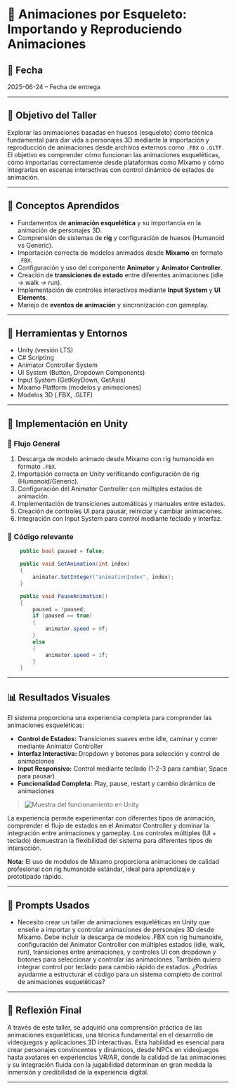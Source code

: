 # 🦴 Animaciones por Esqueleto: Importando y Reproduciendo Animaciones

## 📅 Fecha
2025-06-24 – Fecha de entrega

---

## 🎯 Objetivo del Taller

Explorar las animaciones basadas en huesos (esqueleto) como técnica fundamental para dar vida a personajes 3D mediante la importación y reproducción de animaciones desde archivos externos como `.FBX` o `.GLTF`. El objetivo es comprender cómo funcionan las animaciones esqueléticas, cómo importarlas correctamente desde plataformas como Mixamo y cómo integrarlas en escenas interactivas con control dinámico de estados de animación.

---

## 🧠 Conceptos Aprendidos

- Fundamentos de **animación esquelética** y su importancia en la animación de personajes 3D.
- Comprensión de sistemas de **rig** y configuración de huesos (Humanoid vs Generic).
- Importación correcta de modelos animados desde **Mixamo** en formato `.FBX`.
- Configuración y uso del componente **Animator** y **Animator Controller**.
- Creación de **transiciones de estado** entre diferentes animaciones (idle → walk → run).
- Implementación de controles interactivos mediante **Input System** y **UI Elements**.
- Manejo de **eventos de animación** y sincronización con gameplay.

---

## 🔧 Herramientas y Entornos

- Unity (versión LTS)
- C# Scripting
- Animator Controller System
- UI System (Button, Dropdown Components)
- Input System (GetKeyDown, GetAxis)
- Mixamo Platform (modelos y animaciones)
- Modelos 3D (.FBX, .GLTF)

---

## 🧪 Implementación en Unity

### 🔹 Flujo General
1. Descarga de modelo animado desde Mixamo con rig humanoide en formato `.FBX`.
2. Importación correcta en Unity verificando configuración de rig (Humanoid/Generic).
3. Configuración del Animator Controller con múltiples estados de animación.
4. Implementación de transiciones automáticas y manuales entre estados.
5. Creación de controles UI para pausar, reiniciar y cambiar animaciones.
6. Integración con Input System para control mediante teclado y interfaz.

### 🔹 Código relevante

```csharp
    public bool paused = false;

    public void SetAnimation(int index)
    {
        animator.SetInteger("animationIndex", index);
    }

    public void PauseAnimation()
    {
        paused = !paused;
        if (paused == true)
        {
            animator.speed = 0f;
        }
        else
        {
            animator.speed = 1f;
        }        
    }   
```

---

## 📊 Resultados Visuales

El sistema proporciona una experiencia completa para comprender las animaciones esqueléticas:
- **Control de Estados:** Transiciones suaves entre idle, caminar y correr mediante Animator Controller
- **Interfaz Interactiva:** Dropdown y botones para selección y control de animaciones
- **Input Responsivo:** Control mediante teclado (1-2-3 para cambiar, Space para pausar)
- **Funcionalidad Completa:** Play, pause, restart y cambio dinámico de animaciones

> ![Muestra del funcionamiento en Unity](https://github.com/Jul1014/Compuvisual-General/blob/master/2025-06-24-Taller19_Animaciones_Esqueleto/Unity/GifAnimacionesEsqueleto.gif)

La experiencia permite experimentar con diferentes tipos de animación, comprender el flujo de estados en el Animator Controller y dominar la integración entre animaciones y gameplay. Los controles múltiples (UI + teclado) demuestran la flexibilidad del sistema para diferentes tipos de interacción.

**Nota:** El uso de modelos de Mixamo proporciona animaciones de calidad profesional con rig humanoide estándar, ideal para aprendizaje y prototipado rápido.

---

## 🧩 Prompts Usados

- Necesito crear un taller de animaciones esqueléticas en Unity que enseñe a importar y controlar animaciones de personajes 3D desde Mixamo. Debe incluir la descarga de modelos .FBX con rig humanoide, configuración del Animator Controller con múltiples estados (idle, walk, run), transiciones entre animaciones, y controles UI con dropdown y botones para seleccionar y controlar las animaciones. También quiero integrar control por teclado para cambio rápido de estados. ¿Podrías ayudarme a estructurar el código para un sistema completo de control de animaciones esqueléticas?

---

## 💬 Reflexión Final

A través de este taller, se adquirió una comprensión práctica de las animaciones esqueléticas, una técnica fundamental en el desarrollo de videojuegos y aplicaciones 3D interactivas. Esta habilidad es esencial para crear personajes convincentes y dinámicos, desde NPCs en videojuegos hasta avatares en experiencias VR/AR, donde la calidad de las animaciones y su integración fluida con la jugabilidad determinan en gran medida la inmersión y credibilidad de la experiencia digital.

---